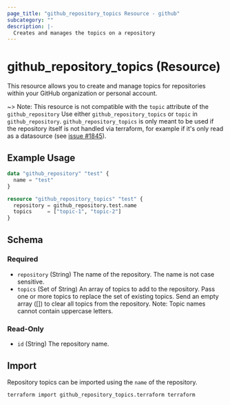 ```yaml
---
page_title: "github_repository_topics Resource - github"
subcategory: ""
description: |-
  Creates and manages the topics on a repository
---
```


# github_repository_topics (Resource)

This resource allows you to create and manage topics for repositories within your GitHub organization or personal account.

~> Note: This resource is not compatible with the `topic` attribute of the `github_repository` Use either `github_repository_topics` or `topic` in `github_repository`. `github_repository_topics` is only meant to be used if the repository itself is not handled via terraform, for example if it's only read as a datasource (see [issue #1845](https://github.com/integrations/terraform-provider-github/issues/1845)).

## Example Usage

```terraform
data "github_repository" "test" {
  name = "test"
}

resource "github_repository_topics" "test" {
  repository = github_repository.test.name
  topics     = ["topic-1", "topic-2"]
}
```

<!-- schema generated by tfplugindocs -->
## Schema

### Required

- `repository` (String) The name of the repository. The name is not case sensitive.
- `topics` (Set of String) An array of topics to add to the repository. Pass one or more topics to replace the set of existing topics. Send an empty array ([]) to clear all topics from the repository. Note: Topic names cannot contain uppercase letters.

### Read-Only

- `id` (String) The repository name.

## Import

Repository topics can be imported using the `name` of the repository.

```shell
terraform import github_repository_topics.terraform terraform
```
